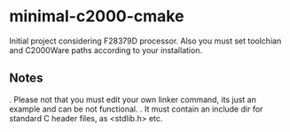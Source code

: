 # minimal-c2000-cmake

Initial project considering F28379D processor. Also you must set toolchian and C2000Ware paths according to your installation.

## Notes

. Please not that you must edit your own linker command, its just an example and can be not functional.
. It must contain an include dir for standard C header files, as <stdlib.h> etc.
